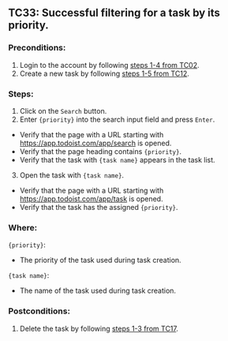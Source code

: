 ## TC33: Successful filtering for a task by its priority.
### Preconditions:
1. Login to the account by following [steps 1-4 from TC02](TC02.md).
1. Create a new task by following [steps 1-5 from TC12](TC12.md).
### Steps:
1. Click on the `Search` button.
2. Enter `{priority}` into the search input field and press `Enter`.
* Verify that the page with a URL starting with https://app.todoist.com/app/search is opened.
* Verify that the page heading contains `{priority}`.
* Verify that the task with `{task name}` appears in the task list.
3. Open the task with `{task name}`.
* Verify that the page with a URL starting with https://app.todoist.com/app/task is opened.
* Verify that the task has the assigned `{priority}`.
### Where:
`{priority}`:
* The priority of the task used during task creation.

`{task name}`:
* The name of the task used during task creation.
### Postconditions:
1. Delete the task by following [steps 1-3 from TC17](TC17.md).